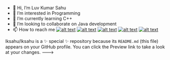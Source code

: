 - 👋 Hi, I’m Luv Kumar Sahu
- 👀 I’m interested in Programming
- 🌱 I’m currently learning C++
- 💞️ I’m looking to collaborate on Java development
- 📫 How to reach me
[![alt text][1.1]][1]
[![alt text][2.1]][2]
[![alt text][3.1]][3]
[![alt text][4.1]][4]
[![alt text][5.1]][5]



[1.1]: http://i.imgur.com/tXSoThF.png (twitter icon with padding)
[2.1]: http://i.imgur.com/P3YfQoD.png (facebook icon with padding)
[3.1]: http://i.imgur.com/yCsTjba.png (google plus icon with padding)
[4.1]: https://logosave.com/images/large/common/05/new-instagram-icon-vector--black-.jpg (instagram icon with padding)
[5.1]: http://i.imgur.com/0o48UoR.png (github icon with padding)

[1]: https://mobile.twitter.com/Luvsahu9
[2]: https://www.facebook.com/luvkumar.sahu/
[3]: lksahuji365@gmail.com
[4]: https://www.instagram.com/luv_k_sahu/
[5]: https://github.com/lksahu
lksahu/lksahu is a ✨ special ✨ repository because its `README.md` (this file) appears on your GitHub profile.
You can click the Preview link to take a look at your changes.
--->
